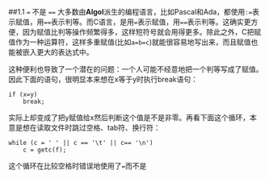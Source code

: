 ##1.1 `=` 不是 `==`
大多数由**Algol**派生的编程语言，比如Pascal和Ada，都使用`:=`表示赋值，用`==`表示判等。而C语言，是用`=`表示赋值，用`==`表示判等。这确实更方便，因为赋值比判等操作频繁得多，这样短符号就会用得更多。除此之外，C把赋值作为一种运算符，这样多重赋值(比如`a=b=c`)就能很容易地写出来，而且赋值也能被嵌入更大的表达式中。

这种便利也导致了一个潜在的问题：一个人可能不经意地把一个判等写成了赋值。因此下面的语句，很明显本来想在x等于y时执行break语句：

    if (x=y)
        break;

实际上却变成了把y赋值给x然后判断这个值是不是非零。再看下面这个循环，本意是想在读取文件时跳过空格、tab符、换行符：

    while (c = ' ' || c == '\t' || c== '\n')
        c = getc(f);

这个循环在比较空格时错误地使用了`=`而不是